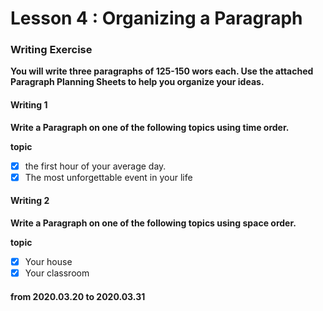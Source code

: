 # Lesson 4 : Organizing a Paragraph

### Writing Exercise
**You will write three paragraphs of 125-150 wors each. Use the attached Paragraph Planning Sheets to help you organize your ideas.**

#### Writing 1
**Write a Paragraph on one of the following topics using time order.**

**topic**

- [x] the first hour of your average day.
- [x] The most unforgettable event in your life

#### Writing 2
**Write a Paragraph on one of the following topics using space order.**

**topic**

- [x] Your house
- [x] Your classroom

#### from 2020.03.20 to 2020.03.31